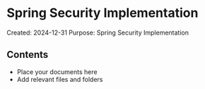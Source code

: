 # Spring Security Implementation
Created: 2024-12-31
Purpose: Spring Security Implementation

## Contents
- Place your documents here
- Add relevant files and folders
